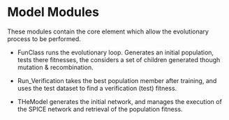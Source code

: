 # Model Modules

These modules contain the core element which allow the evolutionary process to be performed.

- FunClass runs the evolutionary loop. Generates an initial population, tests there fitnesses, the considers a set of children generated though mutation & recombination.

- Run_Verification takes the best population member after training, and uses the test dataset to find a verification (test) fitness.

- THeModel generates the initial network, and manages the execution of the SPICE network and retrieval of the population fitness.
